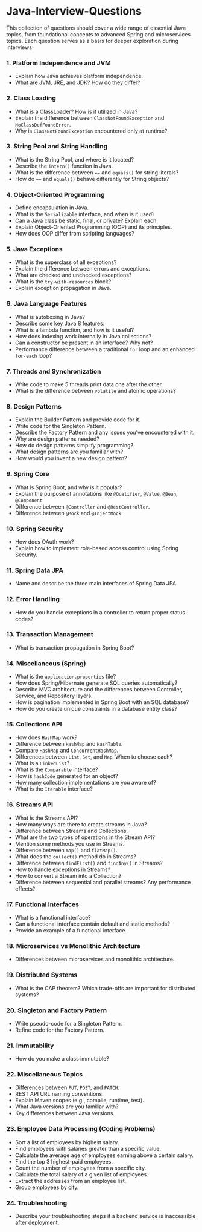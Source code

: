 # Java-Interview-Questions
This collection of questions should cover a wide range of essential Java topics, from foundational concepts to advanced Spring and microservices topics. Each question serves as a basis for deeper exploration during interviews

### 1. **Platform Independence and JVM**
- Explain how Java achieves platform independence.
- What are JVM, JRE, and JDK? How do they differ?

### 2. **Class Loading**
- What is a ClassLoader? How is it utilized in Java?
- Explain the difference between `ClassNotFoundException` and `NoClassDefFoundError`.
- Why is `ClassNotFoundException` encountered only at runtime?

### 3. **String Pool and String Handling**
- What is the String Pool, and where is it located?
- Describe the `intern()` function in Java.
- What is the difference between `==` and `equals()` for string literals?
- How do `==` and `equals()` behave differently for String objects?

### 4. **Object-Oriented Programming**
- Define encapsulation in Java.
- What is the `Serializable` interface, and when is it used?
- Can a Java class be static, final, or private? Explain each.
- Explain Object-Oriented Programming (OOP) and its principles.
- How does OOP differ from scripting languages?

### 5. **Java Exceptions**
- What is the superclass of all exceptions?
- Explain the difference between errors and exceptions.
- What are checked and unchecked exceptions?
- What is the `try-with-resources` block?
- Explain exception propagation in Java.

### 6. **Java Language Features**
- What is autoboxing in Java?
- Describe some key Java 8 features.
- What is a lambda function, and how is it useful?
- How does indexing work internally in Java collections?
- Can a constructor be present in an interface? Why not?
- Performance difference between a traditional `for` loop and an enhanced `for-each` loop?

### 7. **Threads and Synchronization**
- Write code to make 5 threads print data one after the other.
- What is the difference between `volatile` and atomic operations?

### 8. **Design Patterns**
- Explain the Builder Pattern and provide code for it.
- Write code for the Singleton Pattern.
- Describe the Factory Pattern and any issues you’ve encountered with it.
- Why are design patterns needed?
- How do design patterns simplify programming?
- What design patterns are you familiar with?
- How would you invent a new design pattern?

### 9. **Spring Core**
- What is Spring Boot, and why is it popular?
- Explain the purpose of annotations like `@Qualifier`, `@Value`, `@Bean`, `@Component`.
- Difference between `@Controller` and `@RestController`.
- Difference between `@Mock` and `@InjectMock`.

### 10. **Spring Security**
- How does OAuth work?
- Explain how to implement role-based access control using Spring Security.

### 11. **Spring Data JPA**
- Name and describe the three main interfaces of Spring Data JPA.

### 12. **Error Handling**
- How do you handle exceptions in a controller to return proper status codes?

### 13. **Transaction Management**
- What is transaction propagation in Spring Boot?

### 14. **Miscellaneous (Spring)**
- What is the `application.properties` file?
- How does Spring/Hibernate generate SQL queries automatically?
- Describe MVC architecture and the differences between Controller, Service, and Repository layers.
- How is pagination implemented in Spring Boot with an SQL database?
- How do you create unique constraints in a database entity class?

### 15. **Collections API**
- How does `HashMap` work?
- Difference between `HashMap` and `HashTable`.
- Compare `HashMap` and `ConcurrentHashMap`.
- Differences between `List`, `Set`, and `Map`. When to choose each?
- What is a `LinkedList`?
- What is the `Comparable` interface?
- How is `hashCode` generated for an object?
- How many collection implementations are you aware of?
- What is the `Iterable` interface?

### 16. **Streams API**
- What is the Streams API?
- How many ways are there to create streams in Java?
- Difference between Streams and Collections.
- What are the two types of operations in the Stream API?
- Mention some methods you use in Streams.
- Difference between `map()` and `flatMap()`.
- What does the `collect()` method do in Streams?
- Difference between `findFirst()` and `findAny()` in Streams?
- How to handle exceptions in Streams?
- How to convert a Stream into a Collection?
- Difference between sequential and parallel streams? Any performance effects?

### 17. **Functional Interfaces**
- What is a functional interface?
- Can a functional interface contain default and static methods?
- Provide an example of a functional interface.

### 18. **Microservices vs Monolithic Architecture**
- Differences between microservices and monolithic architecture.

### 19. **Distributed Systems**
- What is the CAP theorem? Which trade-offs are important for distributed systems?

### 20. **Singleton and Factory Pattern**
- Write pseudo-code for a Singleton Pattern.
- Refine code for the Factory Pattern.

### 21. **Immutability**
- How do you make a class immutable?

### 22. **Miscellaneous Topics**
- Differences between `PUT`, `POST`, and `PATCH`.
- REST API URL naming conventions.
- Explain Maven scopes (e.g., compile, runtime, test).
- What Java versions are you familiar with?
- Key differences between Java versions.

### 23. **Employee Data Processing (Coding Problems)**
- Sort a list of employees by highest salary.
- Find employees with salaries greater than a specific value.
- Calculate the average age of employees earning above a certain salary.
- Find the top 3 highest-paid employees.
- Count the number of employees from a specific city.
- Calculate the total salary of a given list of employees.
- Extract the addresses from an employee list.
- Group employees by city.

### 24. **Troubleshooting**
- Describe your troubleshooting steps if a backend service is inaccessible after deployment.
